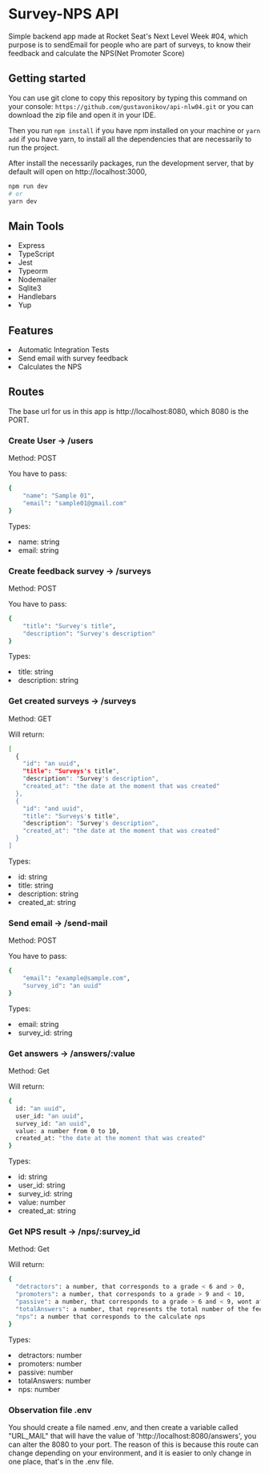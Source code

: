 # Survey-NPS API
Simple backend app made at Rocket Seat's Next Level Week #04, which purpose is to sendEmail for people who are part of surveys, 
to know their feedback and calculate the NPS(Net Promoter Score)

## Getting started

You can use git clone to copy this repository by typing this command on your console:
`` https://github.com/gustavonikov/api-nlw04.git ``
or you can download the zip file and open it in your IDE.

Then you run ```npm install``` if you have npm installed on your machine or ```yarn add``` if you have yarn,
to install all the dependencies that are necessarily to run the project.

After install the necessarily packages, run the development server, that by default will open on http://localhost:3000,
```bash
npm run dev
# or
yarn dev
```

## Main Tools
<li>Express</li>
<li>TypeScript</li>
<li>Jest</li>
<li>Typeorm</li>
<li>Nodemailer</li>
<li>Sqlite3</li>
<li>Handlebars</li>
<li>Yup</li>

## Features

<li>Automatic Integration Tests</li>
<li>Send email with survey feedback</li>
<li>Calculates the NPS</li>

## Routes

The base url for us in this app is http://localhost:8080, which 8080 is the PORT.

### Create User -> /users

Method: POST

You have to pass:
```bash
{
	"name": "Sample 01",
	"email": "sample01@gmail.com"
}
```

Types:
<li>name: string</li>
<li>email: string</li>

### Create feedback survey -> /surveys

Method: POST

You have to pass:
```bash
{
	"title": "Survey's title",
	"description": "Survey's description"
}
```

Types:
<li>title: string</li>
<li>description: string</li>

### Get created surveys -> /surveys

Method: GET

Will return:
```bash
[
  {
    "id": "an uuid",
    "title": "Surveys's title",
    "description": "Survey's description",
    "created_at": "the date at the moment that was created"
  },
  {
    "id": "and uuid",
    "title": "Surveys's title",
    "description": "Survey's description",
    "created_at": "the date at the moment that was created"
  }
]
```

Types:
<li>id: string</li>
<li>title: string</li>
<li>description: string</li>
<li>created_at: string</li>

### Send email -> /send-mail

Method: POST

You have to pass:
```bash
{
	"email": "example@sample.com",
	"survey_id": "an uuid"
}
```

Types:
<li>email: string</li>
<li>survey_id: string</li>

### Get answers -> /answers/:value

Method: Get

Will return: 
```bash
{
  id: "an uuid",
  user_id: "an uuid",
  survey_id: "an uuid",
  value: a number from 0 to 10,
  created_at: "the date at the moment that was created"
}
```

Types:
<li>id: string</li>
<li>user_id: string</li>
<li>survey_id: string</li>
<li>value: number</li>
<li>created_at: string</li>

### Get NPS result -> /nps/:survey_id

Method: Get

Will return: 
```bash
{
  "detractors": a number, that corresponds to a grade < 6 and > 0,
  "promoters": a number, that corresponds to a grade > 9 and < 10,
  "passive": a number, that corresponds to a grade > 6 and < 9, wont affect the nps by any means,
  "totalAnswers": a number, that represents the total number of the feedbacks by the users,
  "nps": a number that corresponds to the calculate nps
}
```

Types:
<li>detractors: number</li>
<li>promoters: number</li>
<li>passive: number</li>
<li>totalAnswers: number</li>
<li>nps: number</li>

### Observation file .env

You should create a file named .env, and then create a variable called "URL_MAIL" that will
have the value of 'http://localhost:8080/answers', you can alter the 8080 to your port.
The reason of this is because this route can change depending on your environment, and it is
easier to only change in one place, that's in the .env file.
